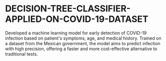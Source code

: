 # DECISION-TREE-CLASSIFIER-APPLIED-ON-COVID-19-DATASET
 Developed a machine learning model for early detection of COVID-19 infection based on patient's symptoms, age, and medical history. Trained on a dataset from the Mexican government, the model aims to predict infection with high precision, offering a faster and more cost-effective alternative to traditional tests.
